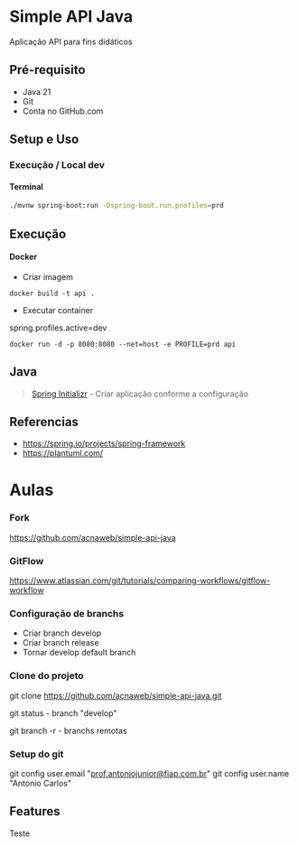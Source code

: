 # Simple API Java

Aplicação API para fins didáticos

## Pré-requisito

- Java 21
- Git
- Conta no GitHub.com

## Setup e Uso

### Execução / Local dev

#### Terminal

```sh
./mvnw spring-boot:run -Dspring-boot.run.profiles=prd
```

## Execução


#### Docker

* Criar imagem

```
docker build -t api .
```

* Executar container

spring.profiles.active=dev

```
docker run -d -p 8080:8080 --net=host -e PROFILE=prd api

```

## Java

> [Spring Initializr](https://start.spring.io/) - Criar aplicação conforme a configuração 

## Referencias

 - https://spring.io/projects/spring-framework
 - https://plantuml.com/



# Aulas

###  Fork

https://github.com/acnaweb/simple-api-java

### GitFlow

https://www.atlassian.com/git/tutorials/comparing-workflows/gitflow-workflow

### Configuração de branchs

- Criar branch develop
- Criar branch release
- Tornar develop default branch

### Clone do projeto

git clone https://github.com/acnaweb/simple-api-java.git

git status 
    - branch "develop"
  
git branch -r
    - branchs remotas
  
### Setup do git 

git config user.email "prof.antoniojunior@fiap.com.br"
git config user.name "Antonio Carlos"

## Features

Teste










